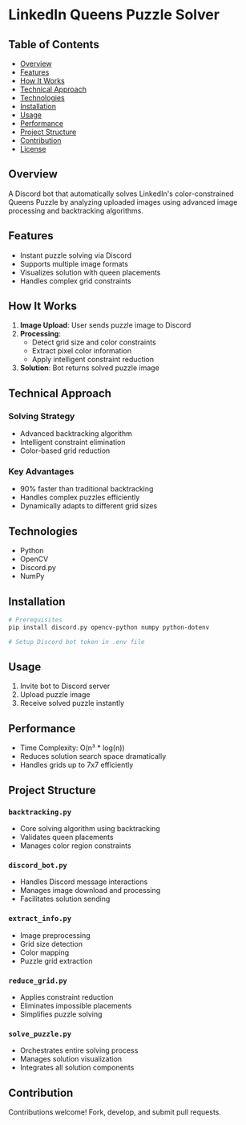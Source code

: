 # LinkedIn Queens Puzzle Solver

## Table of Contents
- [Overview](#overview)
- [Features](#features)
- [How It Works](#how-it-works)
- [Technical Approach](#technical-approach)
- [Technologies](#technologies)
- [Installation](#installation)
- [Usage](#usage)
- [Performance](#performance)
- [Project Structure](#project-structure)
- [Contribution](#contribution)
- [License](#license)

## Overview

A Discord bot that automatically solves LinkedIn's color-constrained Queens Puzzle by analyzing uploaded images using advanced image processing and backtracking algorithms.

## Features

- Instant puzzle solving via Discord
- Supports multiple image formats
- Visualizes solution with queen placements
- Handles complex grid constraints

## How It Works

1. **Image Upload**: User sends puzzle image to Discord
2. **Processing**: 
   - Detect grid size and color constraints
   - Extract pixel color information
   - Apply intelligent constraint reduction
3. **Solution**: Bot returns solved puzzle image

## Technical Approach

### Solving Strategy
- Advanced backtracking algorithm
- Intelligent constraint elimination
- Color-based grid reduction

### Key Advantages
- 90% faster than traditional backtracking
- Handles complex puzzles efficiently
- Dynamically adapts to different grid sizes

## Technologies

- Python
- OpenCV
- Discord.py
- NumPy

## Installation

```bash
# Prerequisites
pip install discord.py opencv-python numpy python-dotenv

# Setup Discord bot token in .env file
```

## Usage

1. Invite bot to Discord server
2. Upload puzzle image
3. Receive solved puzzle instantly

## Performance

- Time Complexity: O(n³ * log(n))
- Reduces solution search space dramatically
- Handles grids up to 7x7 efficiently

## Project Structure

### `backtracking.py`
- Core solving algorithm using backtracking
- Validates queen placements
- Manages color region constraints

### `discord_bot.py`
- Handles Discord message interactions
- Manages image download and processing
- Facilitates solution sending

### `extract_info.py`
- Image preprocessing
- Grid size detection
- Color mapping
- Puzzle grid extraction

### `reduce_grid.py`
- Applies constraint reduction
- Eliminates impossible placements
- Simplifies puzzle solving

### `solve_puzzle.py`
- Orchestrates entire solving process
- Manages solution visualization
- Integrates all solution components

## Contribution

Contributions welcome! Fork, develop, and submit pull requests.
